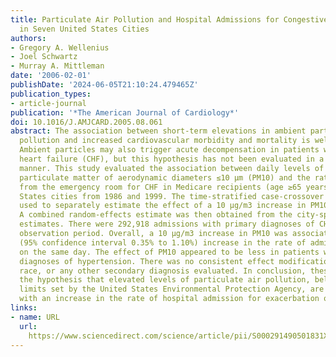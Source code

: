 ```yaml
---
title: Particulate Air Pollution and Hospital Admissions for Congestive Heart Failure
  in Seven United States Cities
authors:
- Gregory A. Wellenius
- Joel Schwartz
- Murray A. Mittleman
date: '2006-02-01'
publishDate: '2024-06-05T21:10:24.479465Z'
publication_types:
- article-journal
publication: '*The American Journal of Cardiology*'
doi: 10.1016/J.AMJCARD.2005.08.061
abstract: The association between short-term elevations in ambient particulate air
  pollution and increased cardiovascular morbidity and mortality is well documented.
  Ambient particles may also trigger acute decompensation in patients with congestive
  heart failure (CHF), but this hypothesis has not been evaluated in a systematic
  manner. This study evaluated the association between daily levels of respirable
  particulate matter of aerodynamic diameters ≤10 μm (PM10) and the rate of hospitalization
  from the emergency room for CHF in Medicare recipients (age ≥65 years) in 7 United
  States cities from 1986 and 1999. The time-stratified case-crossover design was
  used to separately estimate the effect of a 10 μg/m3 increase in PM10 in each city.
  A combined random-effects estimate was then obtained from the city-specific effect
  estimates. There were 292,918 admissions with primary diagnoses of CHF during the
  observation period. Overall, a 10 μg/m3 increase in PM10 was associated with a 0.72%
  (95% confidence interval 0.35% to 1.10%) increase in the rate of admission for CHF
  on the same day. The effect of PM10 appeared to be less in patients with secondary
  diagnoses of hypertension. There was no consistent effect modification by age, gender,
  race, or any other secondary diagnosis evaluated. In conclusion, these results support
  the hypothesis that elevated levels of particulate air pollution, below the current
  limits set by the United States Environmental Protection Agency, are associated
  with an increase in the rate of hospital admission for exacerbation of CHF.
links:
- name: URL
  url: 
    https://www.sciencedirect.com/science/article/pii/S000291490501831X?casa_token=SDDGq0gxdJ8AAAAA:dm6ojz7BVHdKzkIGy8f4MSHZQzW-9Wa4RniY6MQU0sEF9wFVEGresXFpMMuSC6WrBGZs0H5yiw
---
```

